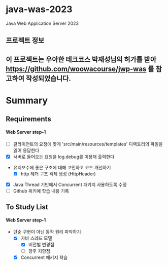 # java-was-2023

Java Web Application Server 2023

## 프로젝트 정보

이 프로젝트는 우아한 테크코스 박재성님의 허가를 받아 https://github.com/woowacourse/jwp-was
를 참고하여 작성되었습니다.
---

# Summary

## Requirements
#### Web Server step-1
- [ ] 클라이언트의 요청에 맞게 'src/main/resources/templates' 디렉토리의 파일을 읽어 응답한다
- [x] 서버로 들어오는 요청을 log.debug를 이용해 출력한다
- 유지보수에 좋은 구조에 대해 고민하고 코드 개선하기
  - [x] http 헤더 구조 객체 생성 (HttpHeader)
- [x] Java Thread 기반에서 Concurrent 패키지 사용하도록 수정
- [ ] Github 위키에 학습 내용 기록

## To Study List
#### Web Server step-1
- 단순 구현이 아닌 동작 원리 파악하기
  - [x] 자바 스레드 모델 
    - [x] 버전별 변경점
    - [ ] 향후 지향점
  - [x] Concurrent 패키지 학습
